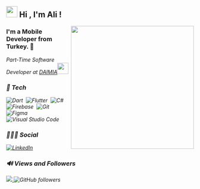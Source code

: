 

<h2 align="left"><img src="https://emojis.slackmojis.com/emojis/images/1531849430/4246/blob-sunglasses.gif?1531849430" width="30"/> Hi , I'm Ali !</h2>
<img align='right' src="https://camo.githubusercontent.com/166a6af24d787a35796e6fd4a858a390f3c8b8d687203d85f4f1eeb57ce7a6c8/68747470733a2f2f6d656469612e67697068792e636f6d2f6d656469612f33466a4550624b7145506850706d433875592f67697068792e676966" width="330">
<h3 align="left">I'm a Mobile Developer from Turkey. 📱</h3>

<p><em>Part-Time Software Developer  at <a href="http://www.daimia.com">DAIMIA</a><img src="https://media.giphy.com/media/WUlplcMpOCEmTGBtBW/giphy.gif" width="30"> 

###  🚀 Tech


![Dart](https://img.shields.io/badge/Dart-05122A?style=flat&logo=dart&logoColor=29B6F6)&nbsp;
![Flutter](https://img.shields.io/badge/Flutter-05122A?style=flat&logo=flutter&logoColor=02569B)&nbsp;
![C#](https://img.shields.io/badge/C%23-239120?style=for-the-badge&logo=c-sharp&logoColor=white&style=flat)&nbsp;
![Firebase](https://img.shields.io/badge/-Firebase-05122A?style=flat&logo=firebase&logoColor=FFCB2B)&nbsp;
![Git](https://img.shields.io/badge/-Git-05122A?style=flat&logo=git)&nbsp;
![Figma](https://img.shields.io/badge/-Figma-05122A?style=flat&logo=figma)&nbsp;
![Visual Studio Code](https://img.shields.io/badge/-Visual%20Studio%20Code-05122A?style=flat&logo=visual-studio-code&logoColor=007ACC)&nbsp;


### 🧑🏻‍💻 Social

<p align="left">
    <a href="https://www.linkedin.com/in/muhammedaliyildirim/" target="blank"><img align="center" src="https://img.shields.io/badge/LinkedIn-0e76a8?style=flat&logo=linkedin&logoColor=white" alt="LinkedIn" /></a>
  
</p>


### 🔊 Views and Followers

<p align="left">

<a href="https://github.com/Meghna-DAS/github-profile-views-counter">
    <img src="https://komarev.com/ghpvc/?username=aliyildirim1">
</a>
<img alt="GitHub followers" src="https://img.shields.io/github/followers/aliyildirim1?style=social">
</p>
